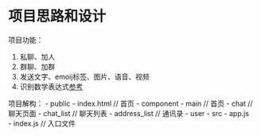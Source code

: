 # 项目思路和设计

项目功能：

1. 私聊、加人
2. 群聊、加群
3. 发送文字、emoij标签、图片、语音、视频
4. 识别数学表达式[参考](https://webdemo.myscript.com/views/math/index.html#)

项目解构：
    - public 
        - index.html // 首页
    - component
        - main  // 首页
        - chat  // 聊天页面
        - chat_list  // 聊天列表
        - address_list  // 通讯录
        - user
    - src
        - app.js   
        - index.js // 入口文件